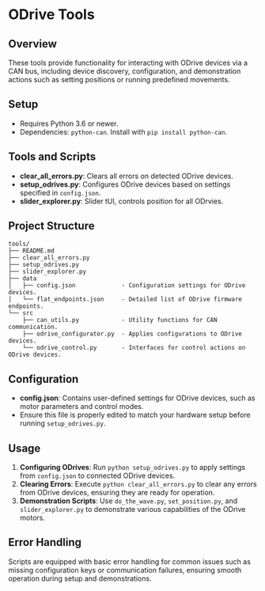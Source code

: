 # ODrive Tools

## Overview
These tools provide functionality for interacting with ODrive devices via a CAN bus, including device discovery, configuration, and demonstration actions such as setting positions or running predefined movements.

## Setup
- Requires Python 3.6 or newer.
- Dependencies: `python-can`. Install with `pip install python-can`.

## Tools and Scripts
- **clear_all_errors.py**: Clears all errors on detected ODrive devices.
- **setup_odrives.py**: Configures ODrive devices based on settings specified in `config.json`.
- **slider_explorer.py**: Slider tUI, controls position for all ODrvies.

## Project Structure
```plaintext
tools/
├── README.md
├── clear_all_errors.py
├── setup_odrives.py
├── slider_explorer.py
├── data
│   ├── config.json             - Configuration settings for ODrive devices.
│   └── flat_endpoints.json     - Detailed list of ODrive firmware endpoints.
└── src
    ├── can_utils.py            - Utility functions for CAN communication.
    ├── odrive_configurator.py  - Applies configurations to ODrive devices.
    └── odrive_control.py       - Interfaces for control actions on ODrive devices.
```

## Configuration
- **config.json**: Contains user-defined settings for ODrive devices, such as motor parameters and control modes.
- Ensure this file is properly edited to match your hardware setup before running `setup_odrives.py`.

## Usage
1. **Configuring ODrives**: Run `python setup_odrives.py` to apply settings from `config.json` to connected ODrive devices.
2. **Clearing Errors**: Execute `python clear_all_errors.py` to clear any errors from ODrive devices, ensuring they are ready for operation.
3. **Demonstration Scripts**: Use `do_the_wave.py`, `set_position.py`, and `slider_explorer.py` to demonstrate various capabilities of the ODrive motors.

## Error Handling
Scripts are equipped with basic error handling for common issues such as missing configuration keys or communication failures, ensuring smooth operation during setup and demonstrations.